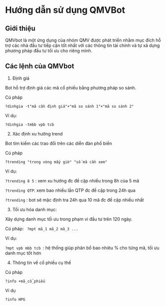 # Hướng dẫn sử dụng QMVBot

## Giới thiệu
QMVbot là một ứng dụng của nhóm QMV được phát triển nhằm mục đích hỗ trợ các nhà đầu tư tiếp cận tốt nhất với các thông tin tài chính và tự xâ dựng phương pháp đầu tư tối ưu cho riêng mình.

## Các lệnh của QMVbot
1. Định giá

Bot hỗ trợ định giá các mã cổ phiếu bằng phương pháp so sánh.

Cú pháp

```?dinhgia -t"mã cần định giá"+"mã so sánh 1"+"mã so sánh 2"```

Ví dụ:

```?dinhgia -tmbb vpb tcb```


2. Xác định xu hướng trend

Bot tìm kiếm các trao đổi trên các diễn đàn phổ biến

Cú pháp

```?trending "trong vòng mấy giờ" "số mã cần xem"```

Ví dụ:

```?trending 8 5``` : xem xu hướng đc đề cập nhiều trong 8h của 5 mã

```?trending QTP```: xem bao nhiều lần QTP đc đề cập trong 24h qua

```?trending``` : bot sẽ mặc định tra 24h qua 10 mã đc đề cập nhiều nhất


3. Tối ưu hóa danh mục: 

Xây dựng danh mục tối ưu trong phạm vi đầu tư trên 120 ngày.

Cú pháp:
``` ?mpt mã_1 mã_2 mã_3 ...```

Ví dụ:

```?mpt vpb mbb tcb ```: hệ thống giúp phân bổ bao nhiêu % cho từng mã, tối ưu danh mục tốt hơn


4. Thông tin về cổ phiếu cụ thế

Cú pháp

```?info +mã_cổ_phiếu```

Ví dụ

```?info HPG```